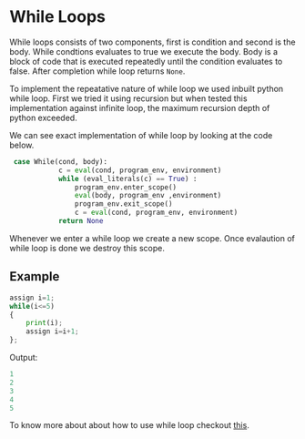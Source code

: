 # While Loops

While loops consists of two components, first is condition and second is the body. While condtions evaluates to true we execute the body. 
Body is a block of code that is executed repeatedly until the condition evaluates to false. After completion while loop returns ```None```. 

To implement the repeatative nature of while loop we used inbuilt python while loop. First we tried it using recursion but when tested this implementation against infinite loop, the maximum recursion depth of python exceeded.

We can see exact implementation of while loop by looking at the code below.

```python
 case While(cond, body):
            c = eval(cond, program_env, environment)
            while (eval_literals(c) == True) :
                program_env.enter_scope()
                eval(body, program_env ,environment)
                program_env.exit_scope()
                c = eval(cond, program_env, environment)
            return None
```

Whenever we enter a while loop we create a new scope. Once evalaution of while loop is done we destroy this scope. 

## Example

```python
assign i=1;
while(i<=5)
{
    print(i);
    assign i=i+1;
};
```

Output:

```python
1
2
3
4
5
```


To know more about about how to use while loop checkout [this](usage/while.md).